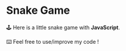 # Snake Game

🕹 Here is a little snake game with **JavaScript**.

⌨️ Feel free to use/improve my code !